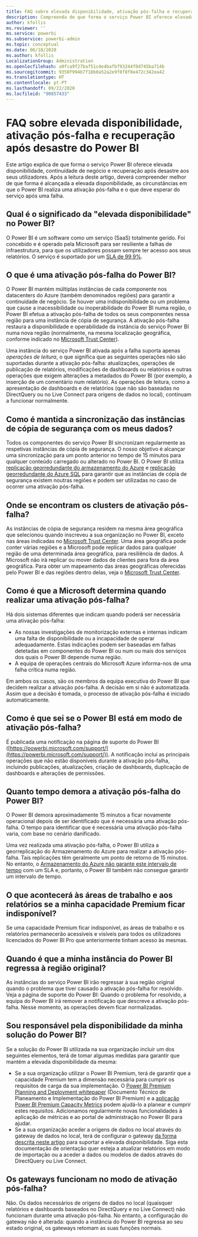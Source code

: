 ```yaml
---
title: FAQ sobre elevada disponibilidade, ativação pós-falha e recuperação após desastre do Power BI
description: Compreenda de que forma o serviço Power BI oferece elevada disponibilidade, continuidade de negócio e recuperação após desastre aos seus utilizadores.
author: kfollis
ms.reviewer: ''
ms.service: powerbi
ms.subservice: powerbi-admin
ms.topic: conceptual
ms.date: 06/18/2020
ms.author: kfollis
LocalizationGroup: Administration
ms.openlocfilehash: a9fca9f27baf51c4e4bafbf93244f0d745ba714b
ms.sourcegitcommit: 9350f994b7f18b0a52a2e9f8f8f8e472c342ea42
ms.translationtype: HT
ms.contentlocale: pt-PT
ms.lasthandoff: 09/22/2020
ms.locfileid: "90857433"
---
```

# <a name="power-bi-high-availability-failover-and-disaster-recovery-faq"></a>FAQ sobre elevada disponibilidade, ativação pós-falha e recuperação após desastre do Power BI

Este artigo explica de que forma o serviço Power BI oferece elevada disponibilidade, continuidade de negócio e recuperação após desastre aos seus utilizadores. Após a leitura deste artigo, deverá compreender melhor de que forma é alcançada a elevada disponibilidade, as circunstâncias em que o Power BI realiza uma ativação pós-falha e o que deve esperar do serviço após uma falha.

## <a name="what-does-high-availability-mean-for-power-bi"></a>Qual é o significado da "elevada disponibilidade" no Power BI?

O Power BI é um software como um serviço (SaaS) totalmente gerido.  Foi concebido e é operado pela Microsoft para ser resiliente a falhas de infraestrutura, para que os utilizadores possam sempre ter acesso aos seus relatórios.  O serviço é suportado por um [SLA de 99,9%](https://www.microsoftvolumelicensing.com/DocumentSearch.aspx?Mode=3&DocumentTypeId=37).

## <a name="what-is-a-power-bi-failover"></a>O que é uma ativação pós-falha do Power BI?

O Power BI mantém múltiplas instâncias de cada componente nos datacenters do Azure (também denominados regiões) para garantir a continuidade de negócio. Se houver uma indisponibilidade ou um problema que cause a inacessibilidade ou inoperabilidade do Power BI numa região, o Power BI efetua a ativação pós-falha de todos os seus componentes nessa região para uma instância de cópia de segurança. A ativação pós-falha restaura a disponibilidade e operabilidade da instância do serviço Power BI numa nova região (normalmente, na mesma localização geográfica, conforme indicado no [Microsoft Trust Center](https://www.microsoft.com/TrustCenter/CloudServices/business-application-platform/data-location)).

Uma instância do serviço Power BI ativada após a falha suporta apenas _operações de leitura_, o que significa que as seguintes operações não são suportadas durante a ativação pós-falha: atualizações, operações de publicação de relatórios, modificações de dashboards ou relatórios e outras operações que exigem alterações a metadados do Power BI (por exemplo, a inserção de um comentário num relatório).  As operações de leitura, como a apresentação de dashboards e de relatórios (que não são baseadas no DirectQuery ou no Live Connect para origens de dados no local), continuam a funcionar normalmente.

## <a name="how-are-backup-instances-kept-in-sync-with-my-data"></a>Como é mantida a sincronização das instâncias de cópia de segurança com os meus dados?

Todos os componentes do serviço Power BI sincronizam regularmente as respetivas instâncias de cópia de segurança. O nosso objetivo é alcançar uma sincronização para um ponto anterior no tempo de 15 minutos para qualquer conteúdo carregado ou alterado no Power BI. O Power BI utiliza [replicação georredundante do armazenamento do Azure](/azure/storage/common/storage-redundancy-grs) e [replicação georredundante do Azure SQL](/azure/sql-database/sql-database-active-geo-replication) para garantir que as instâncias de cópia de segurança existem noutras regiões e podem ser utilizadas no caso de ocorrer uma ativação pós-falha.

## <a name="where-are-the-failover-clusters-located"></a>Onde se encontram os clusters de ativação pós-falha?

As instâncias de cópia de segurança residem na mesma área geográfica que selecionou quando inscreveu a sua organização no Power BI, exceto nas áreas indicadas no [Microsoft Trust Center](https://www.microsoft.com/TrustCenter/CloudServices/business-application-platform/data-location). Uma área geográfica pode conter várias regiões e a Microsoft pode replicar dados para qualquer região de uma determinada área geográfica, para resiliência de dados. A Microsoft não irá replicar ou mover dados de clientes para fora da área geográfica. Para obter um mapeamento das áreas geográficas oferecidas pelo Power BI e das regiões dentro delas, veja o [Microsoft Trust Center](https://www.microsoft.com/TrustCenter/CloudServices/business-application-platform/data-location).

## <a name="how-does-microsoft-decide-to-fail-over"></a>Como é que a Microsoft determina quando realizar uma ativação pós-falha?

Há dois sistemas diferentes que indicam quando poderá ser necessária uma ativação pós-falha:

- As nossas investigações de monitorização externas e internas indicam uma falta de disponibilidade ou a incapacidade de operar adequadamente. Estas indicações podem ser baseadas em falhas detetadas em componentes do Power BI ou num ou mais dos serviços dos quais o Power BI depende numa região.
- A equipa de operações centrais do Microsoft Azure informa-nos de uma falha crítica numa região.

Em ambos os casos, são os membros da equipa executiva do Power BI que decidem realizar a ativação pós-falha. A decisão em si não é automatizada. Assim que a decisão é tomada, o processo de ativação pós-falha é iniciado automaticamente.

## <a name="how-do-i-know-power-bi-is-now-in-failover-mode"></a>Como é que sei se o Power BI está em modo de ativação pós-falha?

É publicada uma notificação na página de suporte do Power BI ([https://powerbi.microsoft.com/support/](https://powerbi.microsoft.com/support/)). A notificação inclui as principais operações que não estão disponíveis durante a ativação pós-falha, incluindo publicações, atualizações, criação de dashboards, duplicação de dashboards e alterações de permissões.

## <a name="how-long-does-it-take-power-bi-to-fail-over"></a>Quanto tempo demora a ativação pós-falha do Power BI?

O Power BI demora aproximadamente 15 minutos a ficar novamente operacional depois de ser identificado que é necessária uma ativação pós-falha. O tempo para identificar que é necessária uma ativação pós-falha varia, com base no cenário danificado. 

Uma vez realizada uma ativação pós-falha, o Power BI utiliza a georreplicação do Armazenamento do Azure para realizar a ativação pós-falha. Tais replicações têm geralmente um ponto de retorno de 15 minutos. No entanto, o [Armazenamento do Azure não garante este intervalo de tempo](/azure/storage/common/storage-redundancy) com um SLA e, portanto, o Power BI também não consegue garantir um intervalo de tempo. 

## <a name="what-happens-to-workspaces-and-reports-if-my-premium-capacity-becomes-unavailable"></a>O que acontecerá às áreas de trabalho e aos relatórios se a minha capacidade Premium ficar indisponível? 

Se uma capacidade Premium ficar indisponível, as áreas de trabalho e os relatórios permanecerão acessíveis e visíveis para todos os utilizadores licenciados do Power BI Pro que anteriormente tinham acesso às mesmas.

## <a name="when-does-my-power-bi-instance-return-to-the-original-region"></a>Quando é que a minha instância do Power BI regressa à região original?

As instâncias do serviço Power BI irão regressar à sua região original quando o problema que tiver causado a ativação pós-falha for resolvido. Veja a página de suporte do Power BI: Quando o problema for resolvido, a equipa do Power BI irá remover a notificação que descreve a ativação pós-falha. Nesse momento, as operações devem ficar normalizadas.

## <a name="am-i-responsible-for-the-availability-of-my-power-bi-solution"></a>Sou responsável pela disponibilidade da minha solução do Power BI?

Se a solução do Power BI utilizada na sua organização incluir um dos seguintes elementos, terá de tomar algumas medidas para garantir que mantém a elevada disponibilidade da mesma:

- Se a sua organização utilizar o Power BI Premium, terá de garantir que a capacidade Premium tem a dimensão necessária para cumprir os requisitos de carga da sua implementação.  O [Power BI Premium Planning and Deployment whitepaper](https://aka.ms/Premium-Capacity-Planning-Deployment) (Documento Técnico de Planeamento e Implementação do Power BI Premium) e a [aplicação Power BI Premium Capacity Metrics](service-admin-premium-monitor-capacity.md) podem ajudá-lo a planear e cumprir estes requisitos. Adicionamos regularmente novas funcionalidades à aplicação de métricas e ao portal de administração no Power BI para ajudar.
- Se a sua organização aceder a origens de dados no local através do gateway de dados no local, terá de configurar o gateway [da forma descrita neste artigo](/data-integration/gateway/service-gateway-high-availability-clusters) para suportar a elevada disponibilidade. Siga esta documentação de orientação quer esteja a atualizar relatórios em modo de importação ou a aceder a dados ou modelos de dados através do DirectQuery ou Live Connect.

## <a name="will-gateways-function-when-in-failover-mode"></a>Os gateways funcionam no modo de ativação pós-falha?

Não. Os dados necessários de origens de dados no local (quaisquer relatórios e dashboards baseados no DirectQuery e no Live Connect) não funcionam durante uma ativação pós-falha. No entanto, a configuração do gateway não é alterada: quando a instância do Power BI regressa ao seu estado original, os gateways retomam as suas funções normais.